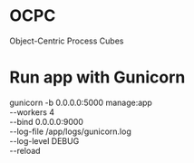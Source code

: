 # OCPC
Object-Centric Process Cubes

# Run app with Gunicorn  
gunicorn -b 0.0.0.0:5000 manage:app\
    --workers 4 \
    --bind 0.0.0.0:9000 \
    --log-file /app/logs/gunicorn.log \
    --log-level DEBUG \
    --reload
